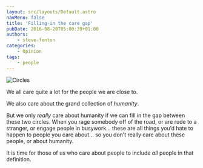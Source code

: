 ```yaml
---
layout: src/layouts/Default.astro
navMenu: false
title: 'Filling-in the care gap'
pubDate: 2016-08-20T05:00:39+01:00
authors:
    - steve-fenton
categories:
    - Opinion
tags:
    - people
---
```


![Circles](/img/2016/08/circles.jpg)

We all care quite a lot for the people we are close to.

We also care about the grand collection of *humanity*.

But we only *really* care about humanity if we can fill in the gap between these two circles. When you rage somebody off of the road, or are rude to a stranger, or engage people in busywork… these are all things you’d hate to happen to people you care about… so you don’t really care about these people, or about humanity.

It is time for those of us who care about people to include *all* people in that definition.